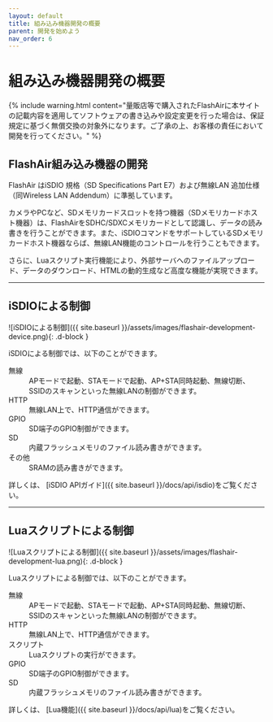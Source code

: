 ```yaml
---
layout: default
title: 組み込み機器開発の概要
parent: 開発を始めよう
nav_order: 6
---
```


# 組み込み機器開発の概要

{% include warning.html content="量販店等で購入されたFlashAirに本サイトの記載内容を適用してソフトウェアの書き込みや設定変更を行った場合は、保証規定に基づく無償交換の対象外になります。ご了承の上、お客様の責任において開発を行ってください。" %}

## FlashAir組み込み機器の開発

FlashAir はiSDIO 規格（SD Specifications Part E7）および無線LAN 追加仕様（同Wireless LAN Addendum）に準拠しています。

カメラやPCなど、SDメモリカードスロットを持つ機器（SDメモリカードホスト機器）は、FlashAirをSDHC/SDXCメモリカードとして認識し、データの読み書きを行うことができます。また、iSDIOコマンドをサポートしているSDメモリカードホスト機器ならば、無線LAN機能のコントロールを行うこともできます。

さらに、Luaスクリプト実行機能により、外部サーバへのファイルアップロード、データのダウンロード、HTMLの動的生成など高度な機能が実現できます。

---
## iSDIOによる制御

![iSDIOによる制御]({{ site.baseurl }}/assets/images/flashair-development-device.png){: .d-block }

iSDIOによる制御では、以下のことができます。

<dl>
	<dt>無線</dt>
	<dd>APモードで起動、STAモードで起動、AP+STA同時起動、無線切断、SSIDのスキャンといった無線LANの制御ができます。</dd>
	<dt>HTTP</dt>
	<dd>無線LAN上で、HTTP通信ができます。</dd>
  <dt>GPIO</dt>
	<dd>SD端子のGPIO制御ができます。</dd>
  <dt>SD</dt>
	<dd>内蔵フラッシュメモリのファイル読み書きができます。</dd>
	<dt>その他</dt>
	<dd>SRAMの読み書きができます。</dd>
</dl>

詳しくは、 [iSDIO APIガイド]({{ site.baseurl }}/docs/api/isdio)をご覧ください。

---
## Luaスクリプトによる制御

![Luaスクリプトによる制御]({{ site.baseurl }}/assets/images/flashair-development-lua.png){: .d-block }

Luaスクリプトによる制御では、以下のことができます。

<dl>
  <dt>無線</dt>
  <dd>APモードで起動、STAモードで起動、AP+STA同時起動、無線切断、SSIDのスキャンといった無線LANの制御ができます。</dd>
  <dt>HTTP</dt>
  <dd>無線LAN上で、HTTP通信ができます。</dd>
  <dt>スクリプト</dt>
	<dd>Luaスクリプトの実行ができます。</dd>
  <dt>GPIO</dt>
  <dd>SD端子のGPIO制御ができます。</dd>
  <dt>SD</dt>
  <dd>内蔵フラッシュメモリのファイル読み書きができます。</dd>
</dl>

詳しくは、 [Lua機能]({{ site.baseurl }}/docs/api/lua)をご覧ください。